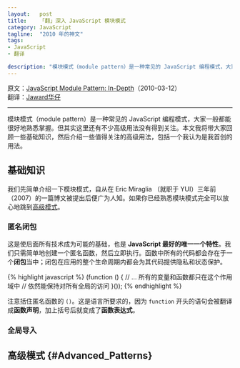 ```yaml
--- 
layout:   post
title:    「翻」深入 JavaScript 模块模式
category: JavaScript
tagline:  "2010 年的神文"
tags: 
- JavaScript
- 翻译

description: "模块模式（module pattern）是一种常见的 JavaScript 编程模式，大家一般都能很好地熟悉掌握。但其实这里还有不少高级用法没有得到关注。本文我将带大家回顾一些基础知识，然后介绍一些值得关注的高级用法，包括一个我认为是我首创的用法。"
---
```


原文：[JavaScript Module Pattern: In-Depth](http://www.adequatelygood.com/JavaScript-Module-Pattern-In-Depth.html)（2010-03-12）  
翻译：[Jaward华仔](http://crimx.com)

-----

模块模式（module pattern）是一种常见的 JavaScript 编程模式，大家一般都能很好地熟悉掌握。但其实这里还有不少高级用法没有得到关注。本文我将带大家回顾一些基础知识，然后介绍一些值得关注的高级用法，包括一个我认为是我首创的用法。

## 基础知识

我们先简单介绍一下模块模式，自从在 Eric Miraglia （就职于 YUI）三年前（2007）的一篇博文被提出后便广为人知。如果你已经熟悉模块模式完全可以放心地跳到[高级模式](#Advanced_Patterns)。

### 匿名闭包

这是使后面所有技术成为可能的基础，也是 **JavaScript 最好的唯一一个特性**。我们只需简单地创建一个匿名函数，然后立即执行。函数中所有的代码都会存在于一个**闭包**当中；闭包在应用的整个生命周期内都会为其代码提供隐私和状态保护。

{% highlight javascript %}
(function () {
    // ... 所有的变量和函数都只在这个作用域中
    // 依然能保持对所有全局的访问
}());
{% endhighlight %}

注意括住匿名函数的 `()`。这是语言所要求的，因为 `function` 开头的语句会被翻译成**函数声明**，加上括号后就变成了**函数表达式**。

### 全局导入

## 高级模式 {#Advanced_Patterns}